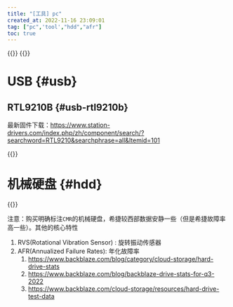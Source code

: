 ```yaml
---
title: "[工具] pc"
created_at: 2022-11-16 23:09:01
tag: ["pc",'tool',"hdd","afr"]
toc: true
---
```


{{<element-ui>}}
{{<inline-html path="header.html">}}

# USB {#usb}

## RTL9210B {#usb-rtl9210b}

最新固件下载：<https://www.station-drivers.com/index.php/zh/component/search/?searchword=RTL9210&searchphrase=all&Itemid=101>


{{<highlight-file path="i9A-2242.cfg" lang="ini">}}

# 机械硬盘 {#hdd}

{{<inline-html path="hdd.html">}}

注意：购买明确标注`CMR`的机械硬盘，希捷较西部数据安静一些（但是希捷故障率高一些）。其他的核心特性
1. RVS(Rotational Vibration Sensor) : 旋转振动传感器
2. AFR(Annualized Failure Rates): 年化故障率
    1. <https://www.backblaze.com/blog/category/cloud-storage/hard-drive-stats>
    2. <https://www.backblaze.com/blog/backblaze-drive-stats-for-q3-2022>
    3. <https://www.backblaze.com/cloud-storage/resources/hard-drive-test-data>